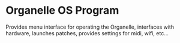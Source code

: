# Organelle OS Program

Provides menu interface for operating the Organelle, interfaces with hardware, launches patches, provides settings for midi, wifi, etc...

